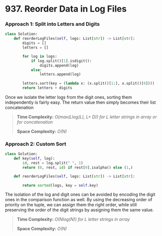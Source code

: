 # 937. Reorder Data in Log Files

### Approach 1: Split into Letters and Digits

```python
class Solution:
    def reorderLogFiles(self, logs: List[str]) -> List[str]:
        digits = []
        letters = []

        for log in logs:
            if log.split()[1].isdigit():
                digits.append(log)
            else:
                letters.append(log)
                
        letters.sort(key = (lambda x: (x.split()[1:], x.split()[0])))
        return letters + digits
```

Once we isolate the letter logs from the digit ones, sorting them independently is fairly easy. The return value then simply becomes their list concatenation

> **Time Complexity:** _O\(max\(Llog\(L\), L+ D\)\) for L letter strings in array or for concatenation_
>
> **Space Complexity:** _O\(N\)_

### Approach 2: Custom Sort

```python
class Solution:
    def key(self, log):
        id, rest = log.split(" ", 1)
        return (0, rest, id) if rest[0].isalpha() else (1,)

    def reorderLogFiles(self, logs: List[str]) -> List[str]:
        
        return sorted(logs, key = self.key)
```

The isolation of the log and digit ones can be avoided by encoding the digit ones in the comparison function as well. By using the decreasing order of priority on the tuple, we can assign them the right order, while still preserving the order of the digit strings by assigning them the same value.

> **Time Complexity:** _O\(Nlog\(N\)\) for L letter strings in array_
>
> **Space Complexity:** _O\(N\)_

